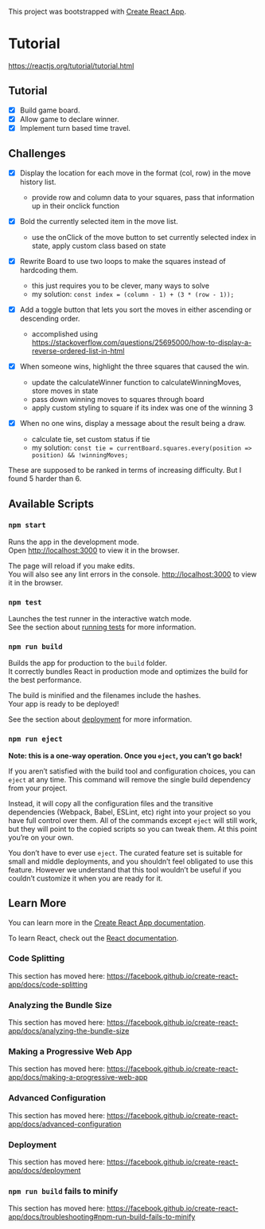 This project was bootstrapped with [Create React App](https://github.com/facebook/create-react-app).

# Tutorial
https://reactjs.org/tutorial/tutorial.html

## Tutorial

- [x] Build game board.
- [x] Allow game to declare winner.
- [x] Implement turn based time travel.

## Challenges

- [x] Display the location for each move in the format (col, row) in the move history list.
  - provide row and column data to your squares, pass that information up in their onclick function

- [x] Bold the currently selected item in the move list.
  - use the onClick of the move button to set currently selected index in state, apply custom class based on state

- [x] Rewrite Board to use two loops to make the squares instead of hardcoding them.
  - this just requires you to be clever, many ways to solve
  - my solution: `const index = (column - 1) + (3 * (row - 1));`

- [x] Add a toggle button that lets you sort the moves in either ascending or descending order.
  - accomplished using https://stackoverflow.com/questions/25695000/how-to-display-a-reverse-ordered-list-in-html

- [x] When someone wins, highlight the three squares that caused the win.
  - update the calculateWinner function to calculateWinningMoves, store moves in state
  - pass down winning moves to squares through board
  - apply custom styling to square if its index was one of the winning 3

- [x] When no one wins, display a message about the result being a draw.
  - calculate tie, set custom status if tie
  - my solution: `const tie = currentBoard.squares.every(position => position) && !winningMoves;`

These are supposed to be ranked in terms of increasing difficulty.  But I found 5 harder than 6.  

## Available Scripts

### `npm start`

Runs the app in the development mode.<br />
Open [http://localhost:3000](http://localhost:3000) to view it in the browser.

The page will reload if you make edits.<br />
You will also see any lint errors in the console. [http://localhost:3000](http://localhost:3000) to view it in the browser.

### `npm test`

Launches the test runner in the interactive watch mode.<br />
See the section about [running tests](https://facebook.github.io/create-react-app/docs/running-tests) for more information.

### `npm run build`

Builds the app for production to the `build` folder.<br />
It correctly bundles React in production mode and optimizes the build for the best performance.

The build is minified and the filenames include the hashes.<br />
Your app is ready to be deployed!

See the section about [deployment](https://facebook.github.io/create-react-app/docs/deployment) for more information.

### `npm run eject`

**Note: this is a one-way operation. Once you `eject`, you can’t go back!**

If you aren’t satisfied with the build tool and configuration choices, you can `eject` at any time. This command will remove the single build dependency from your project.

Instead, it will copy all the configuration files and the transitive dependencies (Webpack, Babel, ESLint, etc) right into your project so you have full control over them. All of the commands except `eject` will still work, but they will point to the copied scripts so you can tweak them. At this point you’re on your own.

You don’t have to ever use `eject`. The curated feature set is suitable for small and middle deployments, and you shouldn’t feel obligated to use this feature. However we understand that this tool wouldn’t be useful if you couldn’t customize it when you are ready for it.

## Learn More

You can learn more in the [Create React App documentation](https://facebook.github.io/create-react-app/docs/getting-started).

To learn React, check out the [React documentation](https://reactjs.org/).

### Code Splitting

This section has moved here: https://facebook.github.io/create-react-app/docs/code-splitting

### Analyzing the Bundle Size

This section has moved here: https://facebook.github.io/create-react-app/docs/analyzing-the-bundle-size

### Making a Progressive Web App

This section has moved here: https://facebook.github.io/create-react-app/docs/making-a-progressive-web-app

### Advanced Configuration

This section has moved here: https://facebook.github.io/create-react-app/docs/advanced-configuration

### Deployment

This section has moved here: https://facebook.github.io/create-react-app/docs/deployment

### `npm run build` fails to minify

This section has moved here: https://facebook.github.io/create-react-app/docs/troubleshooting#npm-run-build-fails-to-minify

